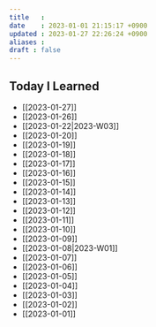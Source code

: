 ```yaml
---
title   : 
date    : 2023-01-01 21:15:17 +0900
updated : 2023-01-27 22:26:24 +0900
aliases : 
draft : false
---
```

## Today I Learned
- [[2023-01-27]]
- [[2023-01-26]]
- [[2023-01-22|2023-W03]]
- [[2023-01-20]]
- [[2023-01-19]]
- [[2023-01-18]]
- [[2023-01-17]]
- [[2023-01-16]]
- [[2023-01-15]]
- [[2023-01-14]]
- [[2023-01-13]]
- [[2023-01-12]]
- [[2023-01-11]] 
- [[2023-01-10]]
- [[2023-01-09]]
- [[2023-01-08|2023-W01]]
- [[2023-01-07]]
- [[2023-01-06]]
- [[2023-01-05]]
- [[2023-01-04]]
- [[2023-01-03]]
- [[2023-01-02]]
- [[2023-01-01]]
